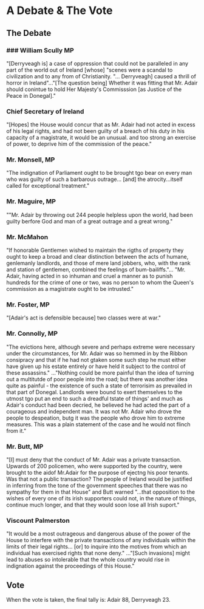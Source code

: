 # A Debate & The Vote
## The Debate
###  ### William Scully MP  
"[Derryveagh is] a case of oppression that could not be paralleled in any part of the world out of Ireland [whose] "scenes were a scandal to civilization and to any from of Christianity. "... Derryveagh] caused a thrill of horror in Ireland"..."[The question being] Whether it was fitting that Mr. Adair should conintue to hold Her Majesty's Commisssion [as Justice of the Peace in Donegal]."  

### Chief Secretary of Ireland
"[Hopes] the House would concur that as Mr. Adair had not acted in excess of his legal rights, and had not been guilty of a breach of his duty in his capacity of a magistrate, it would be an unusual. and too strong an exercise of power, to deprive him of the commission of the peace."  

### Mr. Monsell, MP
"The indignation of Parliament ought to be brought tgo bear on every man who was guilty of such a barbarous outrage... [and] the atrocity...itself called for exceptional treatment."  

### Mr. Maguire, MP
""Mr. Adair by throwing out 244 people helpless upon the world, had been guilty berfore God and man of a great outrage and a great wrong."  

### Mr. McMahon
"If honorable Gentlemen wished to maintain the rigths of property they ought to keep a broad and clear distinction between the acts of humane, genlemanly landlords, and those of mere land jobbers, who, with the rank and station of gentlemen, combined the feelings of bum-bailiffs."... "Mr. Adair, having acted in so inhuman and cruel a manner as to punish hundreds for the crime of one or two, was no person to whom the Queen's commission as a magistrate ought to be intrusted."  

### Mr. Foster, MP
"[Adair's act is defensible because] two classes were at war."  

### Mr. Connolly, MP  
"The evictions here, although severe and perhaps extreme were necessary under the circumstances, for Mr. Adair was so hemmed in by the Ribbon consipracy and that if he had not gtaken some such step he must either have given up his estate entirely or have held it subject to the control of these assassins." ..."Nothing could be more painful than the idea of turning out a multitutde of poor people into the road; but there was another idea quite as painful - the existence of such a state of terrorisim as prevailed in that part of Donegal. Landlords were bound to exert themselves to the utmost tgo put an end to such a dreadful tstate of things' and much as Adair's conduct had been decried, he believed he had acted the part of a courageous and independent man. It was not Mr. Adair who drove the people to despeation, butg it was the people who drove him to extreme measures. This was a plain statement of the case and he would not flinch from it."  

### Mr. Butt, MP
"[I] must deny that the conduct of Mr. Adair was a private transaction. Upwards of 200 policemen, who were supported by the country, were brought to the aidof Mr.Adair for the purpose of ejectng his poor tenants. Was that not a public transaction? The people of Ireland would be justified in inferring from the tone of the government speeches that there was no sympathy for them in that House" and Butt warned "...that opposition to the wishes of every one of its irish supporters could not, in the nature of things, continue much longer, and that they would soon lose all Irish suport."  

### Viscount Palmerston  
"It would be a most outrageous and dangerous abuse of the power of the House to interfere with the private transactions of any individuals within the limits of their legal rights... [or] to inquire into the motives from which an individual has exercised rights that none deny." ..."[Such invasions] might lead to abuses so intolerable that the whole country would rise in indignation against the proceedings of this House."  

##  Vote
When the vote is taken, the final tally is: Adair 88, Derryveagh 23.  
